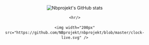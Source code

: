 <div align="center">
    <img src="https://github-readme-stats.vercel.app/api?username=nbprojekt&count_private=true&bg_color=90,667eea,764ba2&title_color=fff&text_color=fff"
       alt="Nbprojekt's GitHub stats"/>
    
    <hr/>
    
    <img width="200px" src="https://github.com/NBprojekt/nbprojekt/blob/master/clock-live.svg" />
</div>
            
